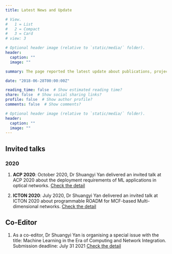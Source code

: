 ```yaml
---
title: Latest News and Update

# View.
#   1 = List
#   2 = Compact
#   3 = Card
# view: 3

# Optional header image (relative to `static/media/` folder).
header:
  caption: ""
  image: ""

summary: The page reported the latest update about publications, projects and members.

date: "2018-06-28T00:00:00Z"

reading_time: false  # Show estimated reading time?
share: false  # Show social sharing links?
profile: false  # Show author profile?
comments: false  # Show comments?

# Optional header image (relative to `static/media/` folder).
header:
  caption: ""
  image: ""
---
```


## Invited talks 

### 2020

1. **ACP 2020**: October 2020, Dr Shuangyi Yan delivered an invited talk at ACP 2020 about the deployment requirements of ML applications in optical networks. [Check the detail](/talk/invited-talk_acp20/)

2. **ICTON 2020**: July 2020, Dr Shuangyi Yan delivered an invited talk at ICTON 2020 about programmable ROADM for MCF-based Multi-dimensional networks. [Check the detail](/talk/icton2019/)


## Co-Editor
1. As a co-editor, Dr Shuangyi Yan is organising a special issue with the title: Machine Learning in the Era of Computing and Network Integration. Submission deadline: July 31 2021 [Check the detail](/talk/ml_si/)


